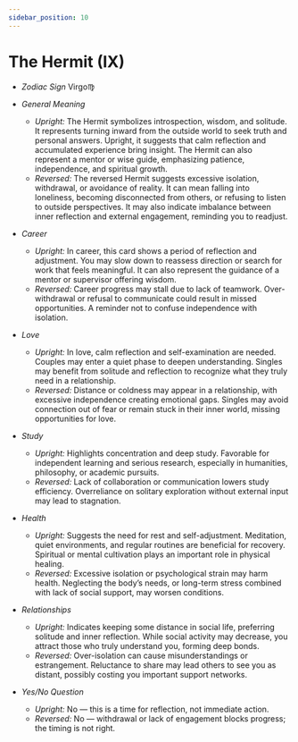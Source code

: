 ```yaml
---
sidebar_position: 10
---
```


# The Hermit (IX)

- *Zodiac Sign* Virgo♍️
- *General Meaning*
  - *Upright:* The Hermit symbolizes introspection, wisdom, and solitude. It represents turning inward from the outside world to seek truth and personal answers. Upright, it suggests that calm reflection and accumulated experience bring insight. The Hermit can also represent a mentor or wise guide, emphasizing patience, independence, and spiritual growth.
  - *Reversed:* The reversed Hermit suggests excessive isolation, withdrawal, or avoidance of reality. It can mean falling into loneliness, becoming disconnected from others, or refusing to listen to outside perspectives. It may also indicate imbalance between inner reflection and external engagement, reminding you to readjust.
- *Career*
  - *Upright:* In career, this card shows a period of reflection and adjustment. You may slow down to reassess direction or search for work that feels meaningful. It can also represent the guidance of a mentor or supervisor offering wisdom.
  - *Reversed:* Career progress may stall due to lack of teamwork. Over-withdrawal or refusal to communicate could result in missed opportunities. A reminder not to confuse independence with isolation.
- *Love*
  - *Upright:* In love, calm reflection and self-examination are needed. Couples may enter a quiet phase to deepen understanding. Singles may benefit from solitude and reflection to recognize what they truly need in a relationship.
  - *Reversed:* Distance or coldness may appear in a relationship, with excessive independence creating emotional gaps. Singles may avoid connection out of fear or remain stuck in their inner world, missing opportunities for love.
- *Study*
  - *Upright:* Highlights concentration and deep study. Favorable for independent learning and serious research, especially in humanities, philosophy, or academic pursuits.
  - *Reversed:* Lack of collaboration or communication lowers study efficiency. Overreliance on solitary exploration without external input may lead to stagnation.
- *Health*
  - *Upright:* Suggests the need for rest and self-adjustment. Meditation, quiet environments, and regular routines are beneficial for recovery. Spiritual or mental cultivation plays an important role in physical healing.
  - *Reversed:* Excessive isolation or psychological strain may harm health. Neglecting the body’s needs, or long-term stress combined with lack of social support, may worsen conditions.
- *Relationships*
  - *Upright:* Indicates keeping some distance in social life, preferring solitude and inner reflection. While social activity may decrease, you attract those who truly understand you, forming deep bonds.
  - *Reversed:* Over-isolation can cause misunderstandings or estrangement. Reluctance to share may lead others to see you as distant, possibly costing you important support networks.

- *Yes/No Question*
  - *Upright:* No — this is a time for reflection, not immediate action.
  - *Reversed:* No — withdrawal or lack of engagement blocks progress; the timing is not right.
